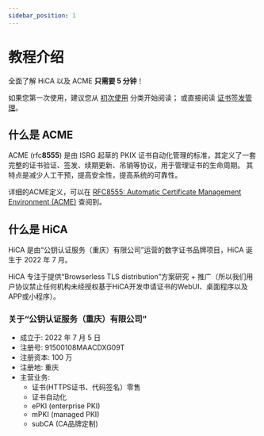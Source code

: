 ```yaml
---
sidebar_position: 1
---
```


# 教程介绍

全面了解 HiCA 以及 ACME **只需要 5 分钟**！

如果您第一次使用，建议您从 [初次使用](/docs/category/初次使用) 分类开始阅读； 或直接阅读 [证书签发管理](/docs/category/证书签发管理)。

## 什么是 ACME

ACME (rfc**8555**) 是由 ISRG 起草的 PKIX 证书自动化管理的标准，其定义了一套完整的证书验证、签发、续期更新、吊销等协议，用于管理证书的生命周期。
其特点是减少人工干预，提高安全性，提高系统的可靠性。

详细的ACME定义，可以在 [RFC8555: Automatic Certificate Management Environment (ACME)](https://tools.ietf.org/html/rfc8555) 查阅到。

## 什么是 HiCA

HiCA 是由“公钥认证服务（重庆）有限公司”运营的数字证书品牌项目，HiCA 诞生于 2022 年 7 月。

HiCA 专注于提供“Browserless TLS distribution”方案研究 + 推广（所以我们用户协议禁止任何机构未经授权基于HiCA开发申请证书的WebUI、桌面程序以及APP或小程序）。

### 关于“公钥认证服务（重庆）有限公司”

- 成立于: 2022 年 7 月 5 日
- 注册号: 91500108MAACDXG09T
- 注册资本: 100 万
- 注册地: 重庆
- 主营业务:
  - 证书(HTTPS证书、代码签名）零售
  - 证书自动化
  - ePKI (enterprise PKI)
  - mPKI (managed PKI)
  - subCA (CA品牌定制)
